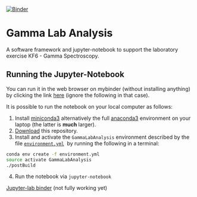 [![Binder](https://mybinder.org/badge.svg)](https://mybinder.org/v2/gh/ASamarkRoth/gammalab_analysis/master?filepath=DataAnalysis_GammaSpectroscopy.ipynb)

# Gamma Lab Analysis

A software framework and jupyter-notebook to support the laboratory exercise KF6 - Gamma Spectroscopy.

## Running the Jupyter-Notebook

You can run it in the web browser on mybinder (without installing anything) by clicking the link [here](https://mybinder.org/v2/gh/ASamarkRoth/gammalab_analysis/master?filepath=DataAnalysis_GammaSpectroscopy.ipynb) (ignore the following in that case). 

It is possible to run the notebook on your local computer as follows:

1. Install [miniconda3](https://conda.io/miniconda.html) alternatively the full [anaconda3](https://www.anaconda.com/download) environment on your laptop (the latter is **much** larger).
2. [Download](https://github.com/ASamarkRoth/gammalab_analysis/archive/master.zip) this repository.
3. Install and activate the `GammaLabAnalysis` environment described by the file [`environment.yml`](/environment.yml)  by running the following in a terminal:

```bash
conda env create -f environment.yml
source activate GammaLabAnalysis
./postBuild
```
4. Run the notebook via `jupyter-notebook`

[Jupyter-lab binder](https://mybinder.org/v2/gh/ASamarkRoth/gammalab_analysis/master?urlpath=lab) (not fully working yet)
